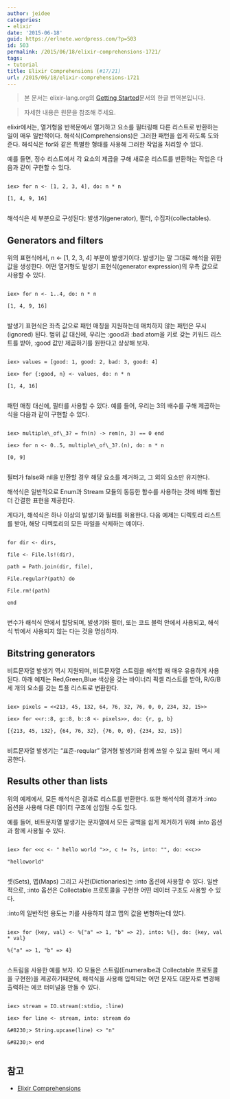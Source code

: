 ```yaml
---
author: jeidee
categories:
- elixir
date: '2015-06-18'
guid: https://erlnote.wordpress.com/?p=503
id: 503
permalink: /2015/06/18/elixir-comprehensions-1721/
tags:
- tutorial
title: Elixir Comprehensions (#17/21)
url: /2015/06/18/elixir-comprehensions-1721
---
```


> 본 문서는 elixir-lang.org의 [Getting Started](http://elixir-lang.org/getting-started/introduction.html)문서의 한글 번역본입니다.
    
> 자세한 내용은 원문을 참조해 주세요. 

elixir에서는, 열거형을 반복문에서 열거하고 요소를 필터링해 다른 리스트로 반환하는 일이 매우 일반적이다. 해석식(Comprehensions)은 그러한 패턴을 쉽게 하도록 도와준다. 해석식은 for와 같은 특별한 형태를 사용해 그러한 작업을 처리할 수 있다.

예를 들면, 정수 리스트에서 각 요소의 제곱을 구해 새로운 리스트를 반환하는 작업은 다음과 같이 구현할 수 있다.

```
  
iex> for n <- [1, 2, 3, 4], do: n * n
  
[1, 4, 9, 16]
  
```

해석식은 세 부분으로 구성된다: 발생기(generator), 필터, 수집자(collectables).

## Generators and filters

위의 표현식에서, n <- [1, 2, 3, 4] 부분이 발생기이다. 발생기는 말 그대로 해석을 위한 값을 생성한다. 어떤 열거형도 발생기 표현식(generator expression)의 우측 값으로 사용할 수 있다.

```
  
iex> for n <- 1..4, do: n * n
  
[1, 4, 9, 16]
  
```

발생기 표현식은 좌측 값으로 패턴 매칭을 지원하는데 매치하지 않는 패턴은 무시(ignored) 된다. 범위 값 대신에, 우리는 :good과 :bad atom을 키로 갖는 키워드 리스트를 받아, :good 값만 제곱하기를 원한다고 상상해 보자.

```
  
iex> values = [good: 1, good: 2, bad: 3, good: 4]
  
iex> for {:good, n} <- values, do: n * n
  
[1, 4, 16]
  
```

패턴 매칭 대신에, 필터를 사용할 수 있다. 예를 들어, 우리는 3의 배수를 구해 제곱하는 식을 다음과 같이 구현할 수 있다.

```
  
iex> multiple\_of\_3? = fn(n) -> rem(n, 3) == 0 end
  
iex> for n <- 0..5, multiple\_of\_3?.(n), do: n * n
  
[0, 9]
  
```

필터가 false와 nil을 반환할 경우 해당 요소를 제거하고, 그 외의 요소만 유지한다.

해석식은 일반적으로 Enum과 Stream 모듈의 동등한 함수를 사용하는 것에 비해 훨씬 더 간결한 표현을 제공한다.
  
게다가, 해석식은 하나 이상의 발생기와 필터를 허용한다. 다음 예제는 디렉토리 리스트를 받아, 해당 디렉토리의 모든 파일을 삭제하는 예이다.

```
  
for dir <- dirs,
      
file <- File.ls!(dir),
      
path = Path.join(dir, file),
      
File.regular?(path) do
    
File.rm!(path)
  
end
  
```

변수가 해석식 안에서 할당되며, 발생기와 필터, 또는 코드 블럭 안에서 사용되고, 해석식 밖에서 사용되지 않는 다는 것을 명심하자.

## Bitstring generators

비트문자열 발생기 역시 지원되며, 비트문자열 스트림을 해석할 때 매우 유용하게 사용된다. 아래 예제는 Red,Green,Blue 색상을 갖는 바이너리 픽셀 리스트를 받아, R/G/B 세 개의 요소를 갖는 튜플 리스트로 변환한다.

```
  
iex> pixels = <<213, 45, 132, 64, 76, 32, 76, 0, 0, 234, 32, 15>>
  
iex> for <<r::8, g::8, b::8 <- pixels>>, do: {r, g, b}
  
[{213, 45, 132}, {64, 76, 32}, {76, 0, 0}, {234, 32, 15}]
  
```

비트문자열 발생기는 &#8220;표준-reqular&#8221; 열거형 발생기와 함께 쓰일 수 있고 필터 역시 제공한다.

## Results other than lists

위의 예제에서, 모든 해석식은 결과로 리스트를 반환한다. 또한 해석식의 결과가 :into 옵션을 사용해 다른 데이터 구조에 삽입될 수도 있다.

예를 들어, 비트문자열 발생기는 문자열에서 모든 공백을 쉽게 제거하기 위해 :into 옵션과 함께 사용될 수 있다.

```
  
iex> for <<c <- " hello world ">>, c != ?s, into: "", do: <<c>>
  
"helloworld"
  
```

셋(Sets), 맵(Maps) 그리고 사전(Dictionaries)는 :into 옵션에 사용할 수 있다. 일반적으로, :into 옵션은 Collectable 프로토콜을 구현한 어떤 데이터 구조도 사용할 수 있다.

:into의 일반적인 용도는 키를 사용하지 않고 맵의 값을 변형하는데 있다.

```
  
iex> for {key, val} <- %{"a" => 1, "b" => 2}, into: %{}, do: {key, val * val}
  
%{"a" => 1, "b" => 4}
  
```

스트림을 사용한 예를 보자. IO 모듈은 스트림(Enumeralbe과 Collectable 프로토콜을 구현한)을 제공하기때문에, 해석식을 사용해 입력되는 어떤 문자도 대문자로 변경해 출력하는 에코 터미널을 만들 수 있다.

```
  
iex> stream = IO.stream(:stdio, :line)
  
iex> for line <- stream, into: stream do
  
&#8230;> String.upcase(line) <> "n"
  
&#8230;> end
  
```

## 참고

  * [Elixir Comprehensions](http://elixir-lang.org/getting-started/comprehensions.html)